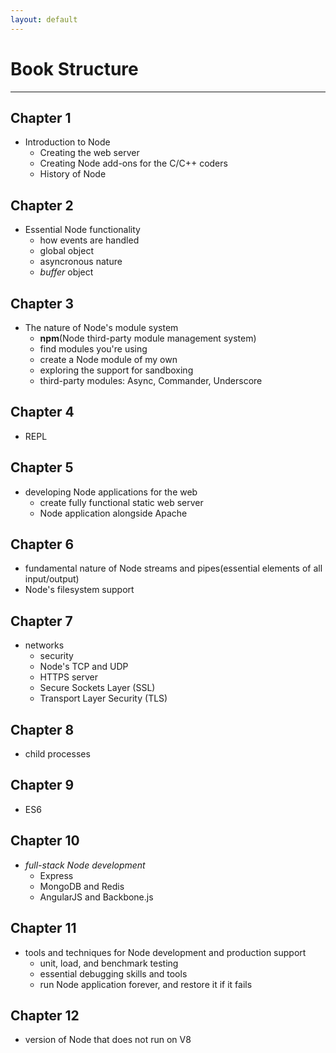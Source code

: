 ```yaml
---
layout: default
---
```


# [](header-1)Book Structure

* * *

## Chapter 1

- Introduction to Node
  - Creating the web server
  - Creating Node add-ons for the C/C++ coders
  - History of Node

## Chapter 2

- Essential Node functionality
  - how events are handled
  - global object
  - asyncronous nature
  - _buffer_ object

## Chapter 3

- The nature of Node's module system
  - **npm**(Node third-party module management system)
  - find modules you're using
  - create a Node module of my own
  - exploring the support for sandboxing
  - third-party modules: Async, Commander, Underscore

## Chapter 4

- REPL

## Chapter 5

- developing Node applications for the web
  - create fully functional static web server
  - Node application alongside Apache

## Chapter 6

- fundamental nature of Node streams and pipes(essential elements of all input/output)
- Node's filesystem support

## Chapter 7

- networks
  - security
  - Node's TCP and UDP
  - HTTPS server
  - Secure Sockets Layer (SSL)
  - Transport Layer Security (TLS)

## Chapter 8

- child processes

## Chapter 9

- ES6

## Chapter 10

- _full-stack Node development_
  - Express
  - MongoDB and Redis
  - AngularJS and Backbone.js

## Chapter 11

- tools and techniques for Node development and production support
  - unit, load, and benchmark testing
  - essential debugging skills and tools
  - run Node application forever, and restore it if it fails

## Chapter 12

- version of Node that does not run on V8